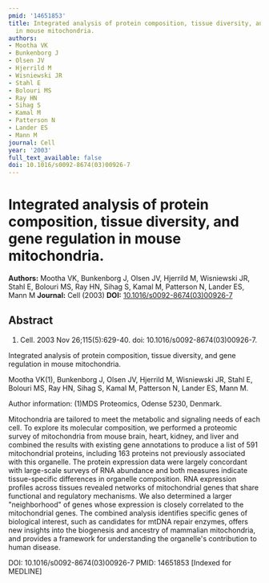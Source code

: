 ```yaml
---
pmid: '14651853'
title: Integrated analysis of protein composition, tissue diversity, and gene regulation
  in mouse mitochondria.
authors:
- Mootha VK
- Bunkenborg J
- Olsen JV
- Hjerrild M
- Wisniewski JR
- Stahl E
- Bolouri MS
- Ray HN
- Sihag S
- Kamal M
- Patterson N
- Lander ES
- Mann M
journal: Cell
year: '2003'
full_text_available: false
doi: 10.1016/s0092-8674(03)00926-7
---
```


# Integrated analysis of protein composition, tissue diversity, and gene regulation in mouse mitochondria.
**Authors:** Mootha VK, Bunkenborg J, Olsen JV, Hjerrild M, Wisniewski JR, Stahl E, Bolouri MS, Ray HN, Sihag S, Kamal M, Patterson N, Lander ES, Mann M
**Journal:** Cell (2003)
**DOI:** [10.1016/s0092-8674(03)00926-7](https://doi.org/10.1016/s0092-8674(03)00926-7)

## Abstract

1. Cell. 2003 Nov 26;115(5):629-40. doi: 10.1016/s0092-8674(03)00926-7.

Integrated analysis of protein composition, tissue diversity, and gene 
regulation in mouse mitochondria.

Mootha VK(1), Bunkenborg J, Olsen JV, Hjerrild M, Wisniewski JR, Stahl E, 
Bolouri MS, Ray HN, Sihag S, Kamal M, Patterson N, Lander ES, Mann M.

Author information:
(1)MDS Proteomics, Odense 5230, Denmark.

Mitochondria are tailored to meet the metabolic and signaling needs of each 
cell. To explore its molecular composition, we performed a proteomic survey of 
mitochondria from mouse brain, heart, kidney, and liver and combined the results 
with existing gene annotations to produce a list of 591 mitochondrial proteins, 
including 163 proteins not previously associated with this organelle. The 
protein expression data were largely concordant with large-scale surveys of RNA 
abundance and both measures indicate tissue-specific differences in organelle 
composition. RNA expression profiles across tissues revealed networks of 
mitochondrial genes that share functional and regulatory mechanisms. We also 
determined a larger "neighborhood" of genes whose expression is closely 
correlated to the mitochondrial genes. The combined analysis identifies specific 
genes of biological interest, such as candidates for mtDNA repair enzymes, 
offers new insights into the biogenesis and ancestry of mammalian mitochondria, 
and provides a framework for understanding the organelle's contribution to human 
disease.

DOI: 10.1016/s0092-8674(03)00926-7
PMID: 14651853 [Indexed for MEDLINE]
